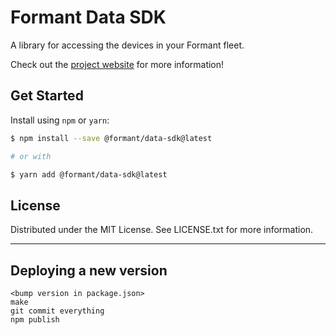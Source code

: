 # Formant Data SDK

A library for accessing the devices in your Formant fleet.

Check out the [project website](https://github.com/FormantIO/toolkit) for more information!

## Get Started

Install using `npm` or `yarn`:

```sh
$ npm install --save @formant/data-sdk@latest

# or with

$ yarn add @formant/data-sdk@latest
```

## License

Distributed under the MIT License. See LICENSE.txt for more information.

---

## Deploying a new version

```
<bump version in package.json>
make
git commit everything
npm publish
```
